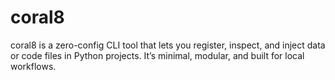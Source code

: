 # coral8
coral8 is a zero-config CLI tool that lets you register, inspect, and inject data or code files in Python projects. It’s minimal, modular, and built for local workflows.

